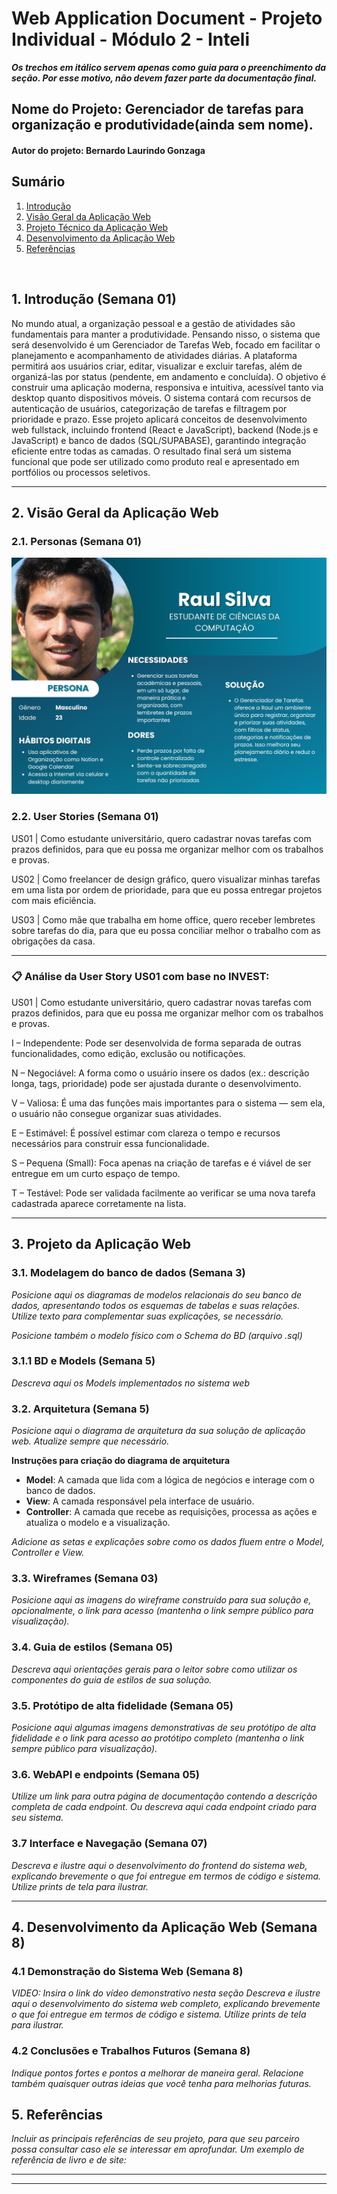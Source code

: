# Web Application Document - Projeto Individual - Módulo 2 - Inteli

**_Os trechos em itálico servem apenas como guia para o preenchimento da seção. Por esse motivo, não devem fazer parte da documentação final._**

## Nome do Projeto: Gerenciador de tarefas para organização e produtividade(ainda sem nome).

#### Autor do projeto: Bernardo Laurindo Gonzaga

## Sumário

1. [Introdução](#c1)  
2. [Visão Geral da Aplicação Web](#c2)  
3. [Projeto Técnico da Aplicação Web](#c3)  
4. [Desenvolvimento da Aplicação Web](#c4)  
5. [Referências](#c5)  

<br>

## <a name="c1"></a>1. Introdução (Semana 01)

No mundo atual, a organização pessoal e a gestão de atividades são fundamentais para manter a produtividade. Pensando nisso, o sistema que será desenvolvido é um Gerenciador de Tarefas Web, focado em facilitar o planejamento e acompanhamento de atividades diárias.
A plataforma permitirá aos usuários criar, editar, visualizar e excluir tarefas, além de organizá-las por status (pendente, em andamento e concluída).
O objetivo é construir uma aplicação moderna, responsiva e intuitiva, acessível tanto via desktop quanto dispositivos móveis. O sistema contará com recursos de autenticação de usuários, categorização de tarefas e filtragem por prioridade e prazo.
Esse projeto aplicará conceitos de desenvolvimento web fullstack, incluindo frontend (React e JavaScript), backend (Node.js e JavaScript) e banco de dados (SQL/SUPABASE), garantindo integração eficiente entre todas as camadas.
O resultado final será um sistema funcional que pode ser utilizado como produto real e apresentado em portfólios ou processos seletivos.

---

## <a name="c2"></a>2. Visão Geral da Aplicação Web

### 2.1. Personas (Semana 01)

![alt text](<Blue And White Modern User Persona Graph.png>)

### 2.2. User Stories (Semana 01)

US01 | Como estudante universitário, quero cadastrar novas tarefas com prazos definidos, para que eu possa me organizar melhor com os trabalhos e provas.

US02 | Como freelancer de design gráfico, quero visualizar minhas tarefas em uma lista por ordem de prioridade, para que eu possa entregar projetos com mais eficiência.

US03 | Como mãe que trabalha em home office, quero receber lembretes sobre tarefas do dia, para que eu possa conciliar melhor o trabalho com as obrigações da casa.

---

### 📋 Análise da User Story US01 com base no INVEST:
US01 | Como estudante universitário, quero cadastrar novas tarefas com prazos definidos, para que eu possa me organizar melhor com os trabalhos e provas.

I – Independente:
Pode ser desenvolvida de forma separada de outras funcionalidades, como edição, exclusão ou notificações.

N – Negociável:
A forma como o usuário insere os dados (ex.: descrição longa, tags, prioridade) pode ser ajustada durante o desenvolvimento.

V – Valiosa:
É uma das funções mais importantes para o sistema — sem ela, o usuário não consegue organizar suas atividades.

E – Estimável:
É possível estimar com clareza o tempo e recursos necessários para construir essa funcionalidade.

S – Pequena (Small):
Foca apenas na criação de tarefas e é viável de ser entregue em um curto espaço de tempo.

T – Testável:
Pode ser validada facilmente ao verificar se uma nova tarefa cadastrada aparece corretamente na lista.

---

## <a name="c3"></a>3. Projeto da Aplicação Web

### 3.1. Modelagem do banco de dados  (Semana 3)

*Posicione aqui os diagramas de modelos relacionais do seu banco de dados, apresentando todos os esquemas de tabelas e suas relações. Utilize texto para complementar suas explicações, se necessário.*

*Posicione também o modelo físico com o Schema do BD (arquivo .sql)*

### 3.1.1 BD e Models (Semana 5)
*Descreva aqui os Models implementados no sistema web*

### 3.2. Arquitetura (Semana 5)

*Posicione aqui o diagrama de arquitetura da sua solução de aplicação web. Atualize sempre que necessário.*

**Instruções para criação do diagrama de arquitetura**  
- **Model**: A camada que lida com a lógica de negócios e interage com o banco de dados.
- **View**: A camada responsável pela interface de usuário.
- **Controller**: A camada que recebe as requisições, processa as ações e atualiza o modelo e a visualização.
  
*Adicione as setas e explicações sobre como os dados fluem entre o Model, Controller e View.*

### 3.3. Wireframes (Semana 03)

*Posicione aqui as imagens do wireframe construído para sua solução e, opcionalmente, o link para acesso (mantenha o link sempre público para visualização).*

### 3.4. Guia de estilos (Semana 05)

*Descreva aqui orientações gerais para o leitor sobre como utilizar os componentes do guia de estilos de sua solução.*


### 3.5. Protótipo de alta fidelidade (Semana 05)

*Posicione aqui algumas imagens demonstrativas de seu protótipo de alta fidelidade e o link para acesso ao protótipo completo (mantenha o link sempre público para visualização).*

### 3.6. WebAPI e endpoints (Semana 05)

*Utilize um link para outra página de documentação contendo a descrição completa de cada endpoint. Ou descreva aqui cada endpoint criado para seu sistema.*  

### 3.7 Interface e Navegação (Semana 07)

*Descreva e ilustre aqui o desenvolvimento do frontend do sistema web, explicando brevemente o que foi entregue em termos de código e sistema. Utilize prints de tela para ilustrar.*

---

## <a name="c4"></a>4. Desenvolvimento da Aplicação Web (Semana 8)

### 4.1 Demonstração do Sistema Web (Semana 8)

*VIDEO: Insira o link do vídeo demonstrativo nesta seção*
*Descreva e ilustre aqui o desenvolvimento do sistema web completo, explicando brevemente o que foi entregue em termos de código e sistema. Utilize prints de tela para ilustrar.*

### 4.2 Conclusões e Trabalhos Futuros (Semana 8)

*Indique pontos fortes e pontos a melhorar de maneira geral.*
*Relacione também quaisquer outras ideias que você tenha para melhorias futuras.*



## <a name="c5"></a>5. Referências

_Incluir as principais referências de seu projeto, para que seu parceiro possa consultar caso ele se interessar em aprofundar. Um exemplo de referência de livro e de site:_<br>

---
---